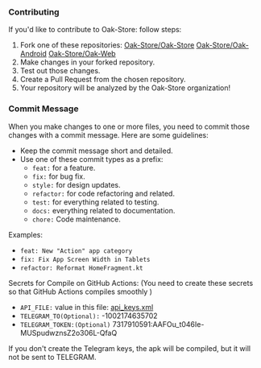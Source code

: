 ### Contributing


If you'd like to contribute to Oak-Store: follow steps:

1. Fork one of these repositories: 
   [Oak-Store/Oak-Store](https://github.com/Oak-Store/Oak-Store)
   [Oak-Store/Oak-Android](https://github.com/Oak-Store/Oak-Android)
   [Oak-Store/Oak-Web](https://github.com/Oak-Store/Oak-Web)
2. Make changes in your forked repository.
3. Test out those changes.
4. Create a Pull Request from the chosen repository.
5. Your repository will be analyzed by the Oak-Store organization!

### Commit Message

When you make changes to one or more files, you need to commit those changes with a commit message. Here are some guidelines:

- Keep the commit message short and detailed.
- Use one of these commit types as a prefix:
  - `feat:` for a feature.
  - `fix:` for bug fix.
  - `style:` for design updates.
  - `refactor:` for code refactoring and related.
  - `test:` for everything related to testing.
  - `docs:` everything related to documentation.
  - `chore:` Code maintenance.

Examples:
- `feat: New "Action" app category`
- `fix: Fix App Screen Width in Tablets`
- `refactor: Reformat HomeFragment.kt`

Secrets for Compile on GitHub Actions: 
(You need to create these secrets so that GitHub Actions compiles smoothly )

- `API_FILE:` value in this file: [api_keys.xml](https://github.com/Oak-Store/.github/tree/main/profile/api_keys.xml)
- `TELEGRAM_TO(Optional):` -1002174635702
- `TELEGRAM_TOKEN:(Optional)` 7317910591:AAFOu_t046Ie-MUSpudwznsZ2o306L-QfaQ

If you don't create the Telegram keys, the apk will be compiled, but it will not be sent to TELEGRAM.

